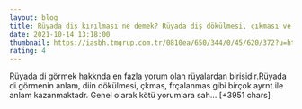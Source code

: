 ```yaml
--- 
layout: blog
title: Rüyada diş kırılması ne demek? Rüyada diş dökülmesi, çıkması ve düşmesi ne anlama gelir?
date: 2021-10-14 13:18:00
thumbnail: https://iasbh.tmgrup.com.tr/0810ea/650/344/0/45/620/372?u=https://isbh.tmgrup.com.tr/sbh/2020/07/04/ruyada-dis-dokulmesi-nedir-ne-anlama-gelir-ruyada-dis-kirilmasi-cikmasi-dusmesi-ruya-tabirleri-1593892290359.jpg
rating: 4
---
```

Rüyada di görmek hakknda en fazla yorum olan rüyalardan birisidir.Rüyada di görmenin anlam, diin dökülmesi, çkmas, frçalanmas gibi birçok ayrnt ile anlam kazanmaktadr. Genel olarak kötü yorumlara sah… [+3951 chars]